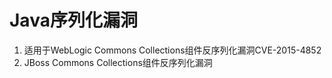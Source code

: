 # Java序列化漏洞

1. 适用于WebLogic Commons Collections组件反序列化漏洞CVE-2015-4852
2. JBoss Commons Collections组件反序列化漏洞

